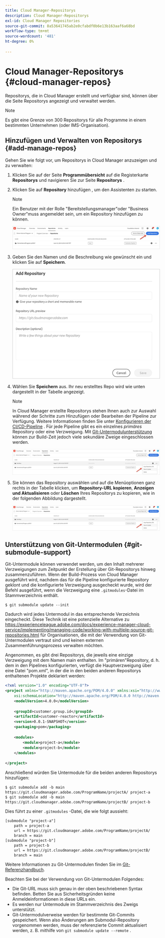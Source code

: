 ```yaml
---
title: Cloud Manager-Repositorys
description: Cloud Manager-Repositorys
exl-id: Cloud Manager Repositories
source-git-commit: 8a53641745ab2e0cfabdf0b6e13b163aaf6a68bd
workflow-type: tm+mt
source-wordcount: '481'
ht-degree: 0%

---
```


# Cloud Manager-Repositorys {#cloud-manager-repos}

Repositorys, die in Cloud Manager erstellt und verfügbar sind, können über die Seite Repositorys angezeigt und verwaltet werden.

>[!NOTE]
>Es gibt eine Grenze von 300 Repositorys für alle Programme in einem bestimmten Unternehmen (oder IMS-Organisation).

## Hinzufügen und Verwalten von Repositorys {#add-manage-repos}

Gehen Sie wie folgt vor, um Repositorys in Cloud Manager anzuzeigen und zu verwalten:

1. Klicken Sie auf der Seite **Programmübersicht** auf die Registerkarte **Repositorys** und navigieren Sie zur Seite **Repositorys** .

1. Klicken Sie auf **Repository** hinzufügen , um den Assistenten zu starten.

   >[!NOTE]
   >Ein Benutzer mit der Rolle &quot;Bereitstellungsmanager&quot;oder &quot;Business Owner&quot;muss angemeldet sein, um ein Repository hinzufügen zu können.

   ![](assets/repos/create-repo2.png)


1. Geben Sie den Namen und die Beschreibung wie gewünscht ein und klicken Sie auf **Speichern**.

   ![](assets/repos/repo-1.png)

1. Wählen Sie **Speichern** aus. Ihr neu erstelltes Repo wird wie unten dargestellt in der Tabelle angezeigt.

   >[!NOTE]
   >In Cloud Manager erstellte Repositorys stehen Ihnen auch zur Auswahl während der Schritte zum Hinzufügen oder Bearbeiten der Pipeline zur Verfügung. Weitere Informationen finden Sie unter [Konfigurieren der CI/CD-Pipeline](https://experienceleague.adobe.com/docs/experience-manager-cloud-service/implementing/using-cloud-manager/configure-pipeline.html?lang=en) . Für jede Pipeline gibt es ein einzelnes *primäres* Repository oder eine Verzweigung. Mit [Git-Untermodulunterstützung](#git-submodule-support) können zur Build-Zeit jedoch viele sekundäre Zweige eingeschlossen werden.

   ![](assets/repos/create-repo3.png)

1. Sie können das Repository auswählen und auf die Menüoptionen ganz rechts in der Tabelle klicken, um **Repository-URL kopieren**, **Anzeigen und Aktualisieren** oder **Löschen** Ihres Repositorys zu kopieren, wie in der folgenden Abbildung dargestellt.

   ![](assets/repos/create-repo3.png)


## Unterstützung von Git-Untermodulen {#git-submodule-support}

Git-Untermodule können verwendet werden, um den Inhalt mehrerer Verzweigungen zum Zeitpunkt der Erstellung über Git-Repositorys hinweg zusammenzuführen. Wenn der Build-Prozess von Cloud Manager ausgeführt wird, nachdem das für die Pipeline konfigurierte Repository geklont und die konfigurierte Verzweigung ausgecheckt wurde, wird der Befehl ausgeführt, wenn die Verzweigung eine `.gitmodules`-Datei im Stammverzeichnis enthält.

```
$ git submodule update --init
```

Dadurch wird jedes Untermodul in das entsprechende Verzeichnis eingecheckt. Diese Technik ist eine potenzielle Alternative zu https://experienceleague.adobe.com/docs/experience-manager-cloud-service/implementing/managing-code/working-with-multiple-source-git-repositories.html für Organisationen, die mit der Verwendung von Git-Untermodulen vertraut sind und keinen externen Zusammenführungsprozess verwalten möchten.

Angenommen, es gibt drei Repositorys, die jeweils eine einzige Verzweigung mit dem Namen main enthalten. Im &quot;primären&quot;Repository, d. h. dem in den Pipelines konfigurierten, verfügt die Hauptverzweigung über eine Datei &quot;pom.xml&quot;, in der die in den beiden anderen Repositorys enthaltenen Projekte deklariert werden:

```xml
<?xml version="1.0" encoding="UTF-8"?>
<project xmlns="http://maven.apache.org/POM/4.0.0" xmlns:xsi="http://www.w3.org/2001/XMLSchema-instance"
    xsi:schemaLocation="http://maven.apache.org/POM/4.0.0 http://maven.apache.org/maven-v4_0_0.xsd">
    <modelVersion>4.0.0</modelVersion>
   
    <groupId>customer.group.id</groupId>
    <artifactId>customer-reactor</artifactId>
    <version>0.0.1-SNAPSHOT</version>
    <packaging>pom</packaging>
   
    <modules>
        <module>project-a</module>
        <module>project-b</module>
    </modules>
   
</project>
```

Anschließend würden Sie Untermodule für die beiden anderen Repositorys hinzufügen:

```
$ git submodule add -b main https://git.cloudmanager.adobe.com/ProgramName/projectA/ project-a
$ git submodule add -b main https://git.cloudmanager.adobe.com/ProgramName/projectB/ project-b
```

Dies führt zu einer `.gitmodules` -Datei, die wie folgt aussieht:

```
[submodule "project-a"]
    path = project-a
    url = https://git.cloudmanager.adobe.com/ProgramName/projectA/
    branch = main
[submodule "project-b"]
    path = project-b
    url = https://git.cloudmanager.adobe.com/ProgramName/projectB/
    branch = main
```

Weitere Informationen zu Git-Untermodulen finden Sie im [Git-Referenzhandbuch](https://git-scm.com/book/en/v2/Git-Tools-Submodules).

Beachten Sie bei der Verwendung von Git-Untermodulen Folgendes:

* Die Git-URL muss sich genau in der oben beschriebenen Syntax befinden. Betten Sie aus Sicherheitsgründen keine Anmeldeinformationen in diese URLs ein.
* Es werden nur Untermodule im Stammverzeichnis des Zweigs unterstützt.
* Git-Untermodulverweise werden für bestimmte Git-Commits gespeichert. Wenn also Änderungen am Submodul-Repository vorgenommen werden, muss der referenzierte Commit aktualisiert werden, z. B. mithilfe von `git submodule update --remote` .

